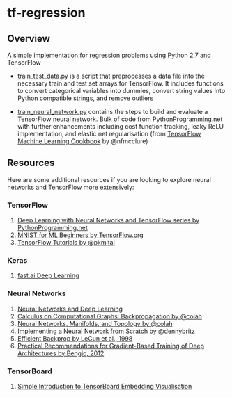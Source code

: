 # tf-regression
## Overview
A simple implementation for regression problems using Python 2.7 and TensorFlow

* [train_test_data.py](train_test_data.py) is a script that preprocesses a data file into the necessary train and test set arrays for TensorFlow. It includes functions to convert categorical variables into dummies, convert string values into Python compatible strings, and remove outliers

* [train_neural_network.py](train_neural_network.py) contains the steps to build and evaluate a TensorFlow neural network. Bulk of code from PythonProgramming.net with further enhancements including cost function tracking, leaky ReLU implementation, and elastic net regularisation (from [TensorFlow Machine Learning Cookbook](https://github.com/nfmcclure/tensorflow_cookbook) by @nfmcclure)

## Resources
Here are some additional resources if you are looking to explore neural networks and TensorFlow more extensively:

### TensorFlow
1. [Deep Learning with Neural Networks and TensorFlow series by PythonProgramming.net](https://pythonprogramming.net/neural-networks-machine-learning-tutorial/)
2. [MNIST for ML Beginners by TensorFlow.org](https://www.tensorflow.org/get_started/mnist/beginners)
3. [TensorFlow Tutorials by @pkmital](https://github.com/pkmital/tensorflow_tutorials) 

### Keras
1. [fast.ai Deep Learning](http://www.fast.ai/)

### Neural Networks
1. [Neural Networks and Deep Learning](http://neuralnetworksanddeeplearning.com/index.html)
2. [Calculus on Computational Graphs: Backpropagation by @colah](http://colah.github.io/posts/2015-08-Backprop/)
3. [Neural Networks, Manifolds, and Topology by @colah](http://colah.github.io/posts/2014-03-NN-Manifolds-Topology/)
4. [Implementing a Neural Network from Scratch by @dennybritz](http://www.wildml.com/2015/09/implementing-a-neural-network-from-scratch/)
5. [Efficient Backprop by LeCun et al., 1998](http://yann.lecun.com/exdb/publis/pdf/lecun-98b.pdf) 
6. [Practical Recommendations for Gradient-Based Training of Deep Architectures by Bengio, 2012](https://arxiv.org/abs/1206.5533)

### TensorBoard
1. [Simple Introduction to TensorBoard Embedding Visualisation](http://www.pinchofintelligence.com/simple-introduction-to-tensorboard-embedding-visualisation/)
